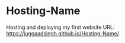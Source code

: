 # Hosting-Name
Hosting and deploying my first website 
URL: https://juggaadsingh.github.io/Hosting-Name/
